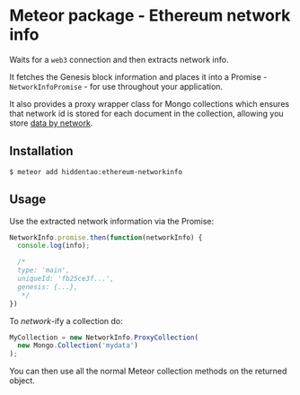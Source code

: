 # Meteor package - Ethereum network info

Waits for a `web3` connection and then extracts network info.

It fetches the Genesis block information and places it into a 
Promise - `NetworkInfoPromise` - for use throughout your application.

It also provides a proxy wrapper class for Mongo collections 
which ensures that network id is stored for each document in the collection, 
allowing you store [data by network](https://github.com/ethereum/mist/pull/1049).

## Installation

    $ meteor add hiddentao:ethereum-networkinfo

## Usage

Use the extracted network information via the Promise:

```js
NetworkInfo.promise.then(function(networkInfo) {
  console.log(info);

  /*
  type: 'main',
  uniqueId: 'fb25ce3f...',
  genesis: {...},
   */
})
```

To _network_-ify a collection do:

```js
MyCollection = new NetworkInfo.ProxyCollection(
  new Mongo.Collection('mydata')
);
```

You can then use all the normal Meteor collection methods on the returned object.

